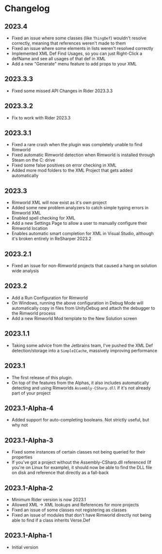# Changelog

## 2023.4
 * Fixed an issue where some classes (like `ThingDef`) wouldn't resolve correctly, meaning that references weren't made to them
 * Fixed an issue where some elements in lists weren't resolved correctly
 * Implemented XML Def Find Usages, so you can just Right-Click a defName and see all usages of that def in XML
 * Add a new "Generate" menu feature to add props to your XML

## 2023.3.3
 * Fixed some missed API Changes in Rider 2023.3.3

## 2023.3.2
 * Fix to work with Rider 2023.3

## 2023.3.1
 * Fixed a rare crash when the plugin was completely unable to find Rimworld
 * Fixed automatic Rimworld detection when Rimworld is installed through Steam on the C: drive
 * Fixed some false positives on error checking in XML
 * Added more mod folders to the XML Project that gets added automatically

## 2023.3
 * Rimworld XML will now exist as it's own project
 * Added some new problem analyzers to catch simple typing errors in Rimworld XML
 * Enabled spell checking for XML
 * Add a new Settings Page to allow a user to manually configure their Rimworld location
 * Enables automatic smart completion for XML in Visual Studio, although it's broken entirely in ReSharper 2023.2

## 2023.2.1
 * Fixed an issue for non-Rimworld projects that caused a hang on solution wide analysis

## 2023.2
 * Add a Run Configuration for Rimworld
 * On Windows, running the above configuration in Debug Mode will automatically copy in files from UnityDebug and attach the debugger to the Rimworld process
 * Add a new Rimworld Mod template to the New Solution screen

## 2023.1.1
* Taking some advice from the Jetbrains team, I've pushed the XML Def detection/storage into a `SimpleICache`, massively improving performance

## 2023.1
* The first release of this plugin.
* On top of the features from the Alphas, it also includes automatically detecting and using Rimworlds `Assembly-CSharp.dll` if it's not already part of your project

## 2023.1-Alpha-4
* Added support for auto-completing booleans. Not strictly useful, but why not

## 2023.1-Alpha-3
* Fixed some instances of certain classes not being queried for their properties
* If you've got a project without the Assembly-CSharp.dll referenced (If you're on Linux for example), it should now be
  able to find the DLL file on disk and reference that directly as a fall-back

## 2023.1-Alpha-2
* Minimum Rider version is now 2023.1
* Allowed XML -> XML lookups and References for more projects
* Fixed an issue of some classes not registering as classes
* Fixed an issue of modules that don't have Rimworld directly not being able to find if a class inherits Verse.Def

## 2023.1-Alpha-1
* Initial version
